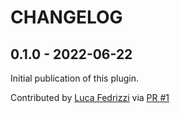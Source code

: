 CHANGELOG
=========

0.1.0 - 2022-06-22
------------------

Initial publication of this plugin.

Contributed by [Luca Fedrizzi](https://github.com/lcfd) via [PR #1](https://github.com/pelican-plugins/tailwindcss/pull/1/)
